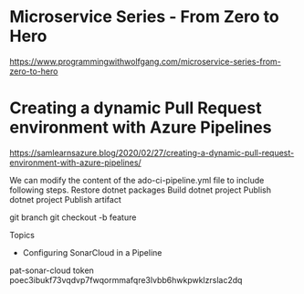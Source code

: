 # Microservice Series - From Zero to Hero
https://www.programmingwithwolfgang.com/microservice-series-from-zero-to-hero

# Creating a dynamic Pull Request environment with Azure Pipelines
https://samlearnsazure.blog/2020/02/27/creating-a-dynamic-pull-request-environment-with-azure-pipelines/

We can modify the content of the ado-ci-pipeline.yml file to include following steps.
Restore dotnet packages
Build dotnet project
Publish dotnet project
Publish artifact



git branch
git checkout -b feature


Topics

- Configuring SonarCloud in a Pipeline

pat-sonar-cloud token
poec3ibukf73vqdvp7fwqormmafqre3lvbb6hwkpwklzrslac2dq
